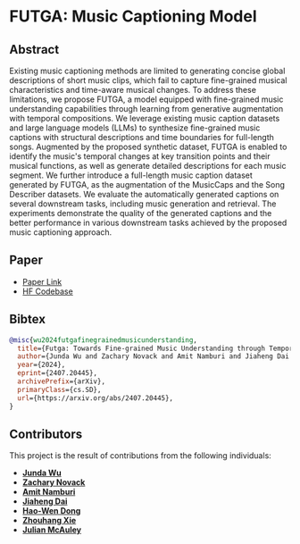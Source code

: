 # FUTGA: Music Captioning Model

## Abstract
Existing music captioning methods are limited to generating concise global descriptions of short music clips, which fail to capture fine-grained musical characteristics and time-aware musical changes. To address these limitations, we propose FUTGA, a model equipped with fine-grained music understanding capabilities through learning from generative augmentation with temporal compositions. We leverage existing music caption datasets and large language models (LLMs) to synthesize fine-grained music captions with structural descriptions and time boundaries for full-length songs. Augmented by the proposed synthetic dataset, FUTGA is enabled to identify the music's temporal changes at key transition points and their musical functions, as well as generate detailed descriptions for each music segment. We further introduce a full-length music caption dataset generated by FUTGA, as the augmentation of the MusicCaps and the Song Describer datasets. We evaluate the automatically generated captions on several downstream tasks, including music generation and retrieval. The experiments demonstrate the quality of the generated captions and the better performance in various downstream tasks achieved by the proposed music captioning approach.

## Paper
- [Paper Link](https://arxiv.org/pdf/2407.20445)
- [HF Codebase](https://huggingface.co/JoshuaW1997/FUTGA)


## Bibtex
```bibtex
@misc{wu2024futgafinegrainedmusicunderstanding,
  title={Futga: Towards Fine-grained Music Understanding through Temporally-enhanced Generative Augmentation}, 
  author={Junda Wu and Zachary Novack and Amit Namburi and Jiaheng Dai and Hao-Wen Dong and Zhouhang Xie and Carol Chen and Julian McAuley},
  year={2024},
  eprint={2407.20445},
  archivePrefix={arXiv},
  primaryClass={cs.SD},
  url={https://arxiv.org/abs/2407.20445}, 
}
```

## Contributors
This project is the result of contributions from the following individuals:
- [**Junda Wu**]()
- [**Zachary Novack**](https://zacharynovack.github.io/)
- [**Amit Namburi**](https://namburiamit.com/)
- [**Jiaheng Dai**](https://www.linkedin.com/in/jiaheng-dai-564454282/)
- [**Hao-Wen Dong**](https://hermandong.com/)
- [**Zhouhang Xie**](https://zhouhanxie.github.io/)
- [**Julian McAuley**](https://cseweb.ucsd.edu/~jmcauley/)

